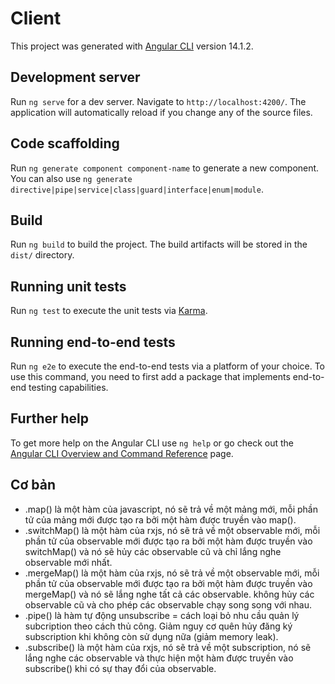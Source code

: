 # Client

This project was generated with [Angular CLI](https://github.com/angular/angular-cli) version 14.1.2.

## Development server

Run `ng serve` for a dev server. Navigate to `http://localhost:4200/`. The application will automatically reload if you change any of the source files.

## Code scaffolding

Run `ng generate component component-name` to generate a new component. You can also use `ng generate directive|pipe|service|class|guard|interface|enum|module`.

## Build

Run `ng build` to build the project. The build artifacts will be stored in the `dist/` directory.

## Running unit tests

Run `ng test` to execute the unit tests via [Karma](https://karma-runner.github.io).

## Running end-to-end tests

Run `ng e2e` to execute the end-to-end tests via a platform of your choice. To use this command, you need to first add a package that implements end-to-end testing capabilities.

## Further help

To get more help on the Angular CLI use `ng help` or go check out the [Angular CLI Overview and Command Reference](https://angular.io/cli) page.

## Cơ bản
 - .map() là một hàm của javascript, nó sẽ trả về một mảng mới, mỗi phần tử của mảng mới được tạo ra bởi một hàm được truyền vào map().
 - .switchMap() là một hàm của rxjs, nó sẽ trả về một observable mới, mỗi phần tử của observable mới được tạo ra bởi một hàm được truyền vào switchMap() và nó sẽ hủy các observable cũ và chỉ lắng nghe observable mới nhất.
 - .mergeMap() là một hàm của rxjs, nó sẽ trả về một observable mới, mỗi phần tử của observable mới được tạo ra bởi một hàm được truyền vào mergeMap() và nó sẽ lắng nghe tất cả các observable. không hủy các observable cũ và cho phép các observable chạy song song với nhau.
 - .pipe() là hàm tự động unsubscribe = cách loại bỏ nhu cầu quản lý subcription theo cách thủ công. Giảm nguy cơ quên hủy đăng ký subscription khi không còn sử dụng nữa (giảm memory leak).
 - .subscribe() là một hàm của rxjs, nó sẽ trả về một subscription, nó sẽ lắng nghe các observable và thực hiện một hàm được truyền vào subscribe() khi có sự thay đổi của observable.